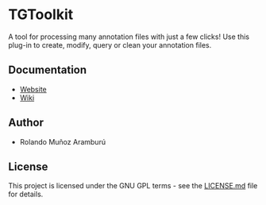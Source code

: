 # TGToolkit

A tool for processing many annotation files with just a few clicks! Use this plug-in to create, modify, query or clean your annotation files.

## Documentation
- [Website](https://rolandomunoz.github.io/praat_tools/tg_toolkit.html)
- [Wiki](https://github.com/rolandomunoz/plugin_tg_toolkit/wiki)

## Author

- Rolando Muñoz Aramburú

## License

This project is licensed under the GNU GPL terms - see the [LICENSE.md](https://github.com/rolandomunoz/plugin_textgrid_toolkit/blob/master/LICENSE.txt)
 file for details.
 

